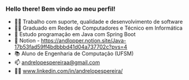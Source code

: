 ### Hello there! Bem vindo ao meu perfil!

- 👨‍💻 Trabalho com suporte, qualidade e desenvolvimento de software
- 👨‍🎓 Graduado em Redes de Computadores e Técnico em Informática
- 📓 Estudo programação em Java com Spring Boot
- 📝 Notion - https://andlopper.notion.site/Java-17b53fad59ff4bdbbbd41d04a737702c?pvs=4
- 📚 Aluno de Engenharia de Computação (UFSM)
- 📫 andrelopespereiraa@gmail.com
- 👨‍🦱 www.linkedin.com/in/andrelopespereira/
